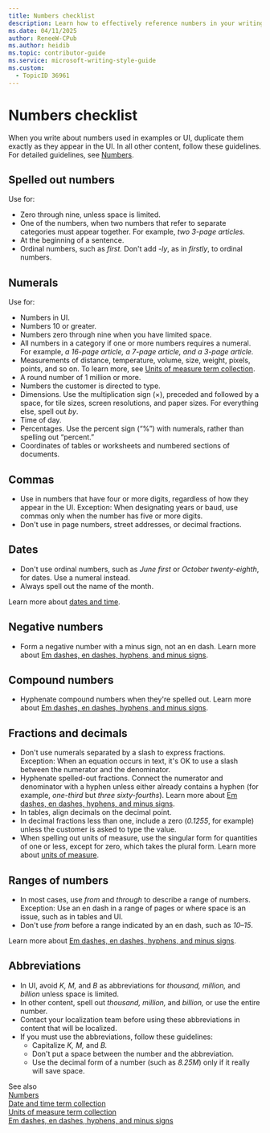 ```yaml
---
title: Numbers checklist
description: Learn how to effectively reference numbers in your writing with this comprehensive checklist. Understand when to spell out numbers, use numerals, and apply commas. Explore guidelines for dates, negative numbers, fractions, decimals, and number ranges.
ms.date: 04/11/2025
author: ReneeW-CPub
ms.author: heidib
ms.topic: contributor-guide
ms.service: microsoft-writing-style-guide
ms.custom:
  - TopicID 36961
---
```



# Numbers checklist

When you write about numbers used in examples or UI, duplicate them exactly as they appear in the UI. In all other content, follow these guidelines. For detailed guidelines, see [Numbers](~/numbers.md).

## Spelled out numbers

Use for:

- Zero through nine, unless space is limited.
- One of the numbers, when two numbers that refer to separate categories must appear together. For example, *two 3-page articles*.
- At the beginning of a sentence.
- Ordinal numbers, such as *first.* Don't add *-ly*, as in *firstly*, to ordinal numbers.

## Numerals

Use for:

- Numbers in UI.
- Numbers 10 or greater.
- Numbers zero through nine when you have limited space.
- All numbers in a category if one or more numbers requires a numeral. For example, *a 16-page article, a 7-page article, and a 3-page article.*
- Measurements of distance, temperature, volume, size, weight, pixels, points, and so on. To learn more, see [Units of measure term collection](~/a-z-word-list-term-collections/term-collections/units-of-measure-terms.md).
- A round number of 1 million or more.
- Numbers the customer is directed to type.
- Dimensions. Use the multiplication sign (×), preceded and followed by a space, for tile sizes, screen resolutions, and paper sizes. For everything else, spell out *by*.
- Time of day.
- Percentages. Use the percent sign (“%”) with numerals, rather than spelling out “percent.” 
- Coordinates of tables or worksheets and numbered sections of documents.

## Commas

- Use in numbers that have four or more digits, regardless of how they appear in the UI.
  Exception: When designating years or baud, use commas only when the number has five or more digits.
- Don't use in page numbers, street addresses, or decimal fractions.

## Dates

- Don't use ordinal numbers, such as *June first* or *October twenty-eighth*, for dates. Use a numeral instead.
- Always spell out the name of the month.

Learn more about [dates and time](~/a-z-word-list-term-collections/term-collections/date-time-terms.md).

## Negative numbers

- Form a negative number with a minus sign, not an en dash. Learn more about [Em dashes, en dashes, hyphens, and minus signs](~/punctuation/dashes-hyphens/index.md).

## Compound numbers

- Hyphenate compound numbers when they're spelled out. Learn more about [Em dashes, en dashes, hyphens, and minus signs](~/punctuation/dashes-hyphens/index.md).

## Fractions and decimals

- Don't use numerals separated by a slash to express fractions.
  Exception: When an equation occurs in text, it's OK to use a slash between the numerator and the denominator.
- Hyphenate spelled-out fractions. Connect the numerator and denominator with a hyphen unless either already contains a hyphen (for example, *one-third* but *three sixty-fourths*). Learn more about [Em dashes, en dashes, hyphens, and minus signs](~/punctuation/dashes-hyphens/index.md).
- In tables, align decimals on the decimal point.
- In decimal fractions less than one, include a zero (*0.1255*, for example) unless the customer is asked to type the value.
- When spelling out units of measure, use the singular form for quantities of one or less, except for zero, which takes the plural form. Learn more about [units of measure](~/a-z-word-list-term-collections/term-collections/units-of-measure-terms.md).

## Ranges of numbers

- In most cases, use *from* and *through* to describe a range of numbers.
  Exception: Use an en dash in a range of pages or where space is an issue, such as in tables and UI.
- Don't use *from* before a range indicated by an en dash, such as *10–15*.

Learn more about [Em dashes, en dashes, hyphens, and minus signs](~/punctuation/dashes-hyphens/index.md).

## Abbreviations

- In UI, avoid *K, M,* and *B* as abbreviations for *thousand, million,* and *billion* unless space is limited.
- In other content, spell out *thousand, million,* and *billion,* or use the entire number.
- Contact your localization team before using these abbreviations in content that will be localized.
- If you must use the abbreviations, follow these guidelines:
  - Capitalize *K, M,* and *B.*
  - Don't put a space between the number and the abbreviation.
  - Use the decimal form of a number (such as *8.25M*) only if it really will save space.

See also  
[Numbers](~/numbers.md)  
[Date and time term collection](~/a-z-word-list-term-collections/term-collections/date-time-terms.md)  
[Units of measure term collection](~/a-z-word-list-term-collections/term-collections/units-of-measure-terms.md)  
[Em dashes, en dashes, hyphens, and minus signs](~/punctuation/dashes-hyphens/index.md)

